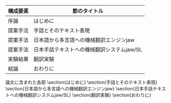 構成要素 | 節のタイトル
 --- | --- 
序論 | はじめに
提案手法 | 手話とそのテキスト表現
提案手法 | 日本語から多言語への機械翻訳エンジンjaw
提案手法 | 日本手話テキストへの機械翻訳システムjaw/SL
実験結果 | 翻訳実験
結論 | おわりに

論文に含まれた各節
\section{はじめに}
\section{手話とそのテキスト表現}
\section{日本語から多言語への機械翻訳エンジンjaw}
\section{日本手話テキストへの機械翻訳システムjaw/SL}
\section{翻訳実験}
\section{おわりに}
